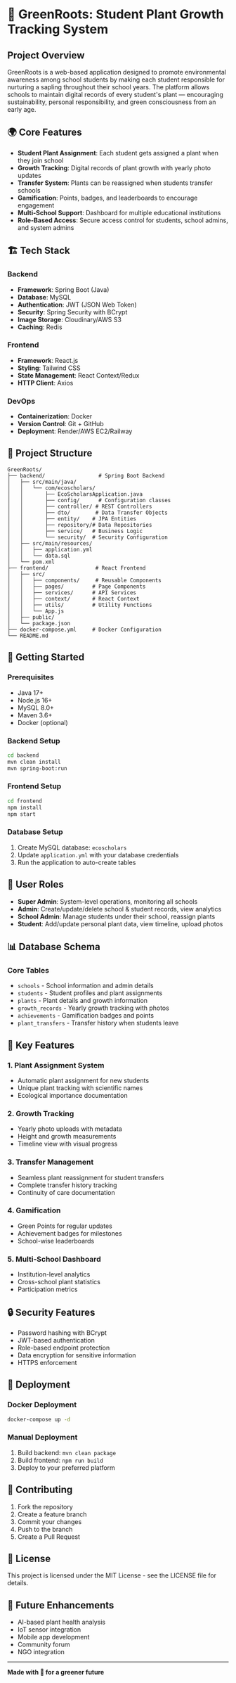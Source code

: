 # 🌿 GreenRoots: Student Plant Growth Tracking System

## Project Overview

GreenRoots is a web-based application designed to promote environmental awareness among school students by making each student responsible for nurturing a sapling throughout their school years. The platform allows schools to maintain digital records of every student's plant — encouraging sustainability, personal responsibility, and green consciousness from an early age.

## 🌍 Core Features

- **Student Plant Assignment**: Each student gets assigned a plant when they join school
- **Growth Tracking**: Digital records of plant growth with yearly photo updates
- **Transfer System**: Plants can be reassigned when students transfer schools
- **Gamification**: Points, badges, and leaderboards to encourage engagement
- **Multi-School Support**: Dashboard for multiple educational institutions
- **Role-Based Access**: Secure access control for students, school admins, and system admins

## 🏗️ Tech Stack

### Backend
- **Framework**: Spring Boot (Java)
- **Database**: MySQL
- **Authentication**: JWT (JSON Web Token)
- **Security**: Spring Security with BCrypt
- **Image Storage**: Cloudinary/AWS S3
- **Caching**: Redis

### Frontend
- **Framework**: React.js
- **Styling**: Tailwind CSS
- **State Management**: React Context/Redux
- **HTTP Client**: Axios

### DevOps
- **Containerization**: Docker
- **Version Control**: Git + GitHub
- **Deployment**: Render/AWS EC2/Railway

## 📁 Project Structure

```
GreenRoots/
├── backend/                 # Spring Boot Backend
│   ├── src/main/java/
│   │   └── com/ecoscholars/
│   │       ├── EcoScholarsApplication.java
│   │       ├── config/      # Configuration classes
│   │       ├── controller/ # REST Controllers
│   │       ├── dto/        # Data Transfer Objects
│   │       ├── entity/    # JPA Entities
│   │       ├── repository/# Data Repositories
│   │       ├── service/   # Business Logic
│   │       └── security/  # Security Configuration
│   ├── src/main/resources/
│   │   ├── application.yml
│   │   └── data.sql
│   └── pom.xml
├── frontend/               # React Frontend
│   ├── src/
│   │   ├── components/     # Reusable Components
│   │   ├── pages/         # Page Components
│   │   ├── services/      # API Services
│   │   ├── context/       # React Context
│   │   ├── utils/         # Utility Functions
│   │   └── App.js
│   ├── public/
│   └── package.json
├── docker-compose.yml     # Docker Configuration
└── README.md
```

## 🚀 Getting Started

### Prerequisites
- Java 17+
- Node.js 16+
- MySQL 8.0+
- Maven 3.6+
- Docker (optional)

### Backend Setup
```bash
cd backend
mvn clean install
mvn spring-boot:run
```

### Frontend Setup
```bash
cd frontend
npm install
npm start
```

### Database Setup
1. Create MySQL database: `ecoscholars`
2. Update `application.yml` with your database credentials
3. Run the application to auto-create tables

## 🔐 User Roles

- **Super Admin**: System-level operations, monitoring all schools
- **Admin**: Create/update/delete school & student records, view analytics
- **School Admin**: Manage students under their school, reassign plants
- **Student**: Add/update personal plant data, view timeline, upload photos

## 📊 Database Schema

### Core Tables
- `schools` - School information and admin details
- `students` - Student profiles and plant assignments
- `plants` - Plant details and growth information
- `growth_records` - Yearly growth tracking with photos
- `achievements` - Gamification badges and points
- `plant_transfers` - Transfer history when students leave

## 🌱 Key Features

### 1. Plant Assignment System
- Automatic plant assignment for new students
- Unique plant tracking with scientific names
- Ecological importance documentation

### 2. Growth Tracking
- Yearly photo uploads with metadata
- Height and growth measurements
- Timeline view with visual progress

### 3. Transfer Management
- Seamless plant reassignment for student transfers
- Complete transfer history tracking
- Continuity of care documentation

### 4. Gamification
- Green Points for regular updates
- Achievement badges for milestones
- School-wise leaderboards

### 5. Multi-School Dashboard
- Institution-level analytics
- Cross-school plant statistics
- Participation metrics

## 🔒 Security Features

- Password hashing with BCrypt
- JWT-based authentication
- Role-based endpoint protection
- Data encryption for sensitive information
- HTTPS enforcement

## 🚀 Deployment

### Docker Deployment
```bash
docker-compose up -d
```

### Manual Deployment
1. Build backend: `mvn clean package`
2. Build frontend: `npm run build`
3. Deploy to your preferred platform

## 🤝 Contributing

1. Fork the repository
2. Create a feature branch
3. Commit your changes
4. Push to the branch
5. Create a Pull Request

## 📄 License

This project is licensed under the MIT License - see the LICENSE file for details.

## 🌟 Future Enhancements

- AI-based plant health analysis
- IoT sensor integration
- Mobile app development
- Community forum
- NGO integration

---

**Made with 🌱 for a greener future**

